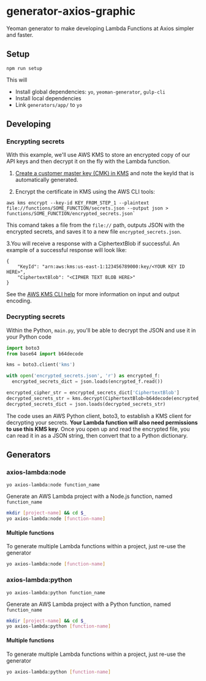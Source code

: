 # generator-axios-graphic
Yeoman generator to make developing Lambda Functions at Axios simpler and faster.

## Setup

`npm run setup`

This will
* Install global dependencies: `yo`, `yeoman-generator`, `gulp-cli`
* Install local dependencies
* Link `generators/app/` to `yo`

## Developing

### Encrypting secrets

With this example, we'll use AWS KMS to store an encrypted copy of our API keys and then decrypt it on the fly with the Lambda function.

1. [Create a customer master key (CMK) in KMS](http://docs.aws.amazon.com/kms/latest/developerguide/create-keys.html) and note the keyId that is automatically generated.

2. Encrypt the certificate in KMS using the AWS CLI tools:

```
aws kms encrypt --key-id KEY_FROM_STEP_1 --plaintext file://functions/SOME_FUNCTION/secrets.json --output json > functions/SOME_FUNCTION/encrypted_secrets.json`
```

This comand takes a file from the `file://` path, outputs JSON with the encrypted secrets, and saves it to a new file `encrypted_secrets.json`.

3.You will receive a response with a CiphertextBlob if successful.  An example of a successful response will look like:

```
{
    "KeyId": "arn:aws:kms:us-east-1:123456789000:key/<YOUR KEY ID HERE>",
    "CiphertextBlob": "<CIPHER TEXT BLOB HERE>"
}
```

See the [AWS KMS CLI help](http://docs.aws.amazon.com/cli/latest/reference/kms/index.html) for more information on input and output encoding.

### Decrypting secrets

Within the Python, `main.py`, you'll be able to decrypt the JSON and use it in your Python code

```python
import boto3
from base64 import b64decode

kms = boto3.client('kms')

with open('encrypted_secrets.json', 'r') as encrypted_f:
  encrypted_secrets_dict = json.loads(encrypted_f.read())

encrypted_cipher_str = encrypted_secrets_dict['CiphertextBlob']
decrypted_secrets_str = kms.decrypt(CiphertextBlob=b64decode(encrypted_cipher_str))['Plaintext']
decrypted_secrets_dict = json.loads(decrypted_secrets_str)
```

The code uses an AWS Python client, boto3, to establish a KMS client for decrypting your secrets. **Your Lambda function will also need permissions to use this KMS key**. Once you open up and read the encrypted file, you can read it in as a JSON string, then convert that to a Python dictionary.

## Generators

### axios-lambda:node

`yo axios-lambda:node function_name`

Generate an AWS Lambda project with a Node.js function, named `function_name`

```bash
mkdir [project-name] && cd $_
yo axios-lambda:node [function-name]
```

#### Multiple functions

To generate multiple Lambda functions within a project, just re-use the generator

```bash
yo axios-lambda:node [function-name]
```

### axios-lambda:python

`yo axios-lambda:python function_name`

Generate an AWS Lambda project with a Python function, named `function_name`

```bash
mkdir [project-name] && cd $_
yo axios-lambda:python [function-name]
```

#### Multiple functions

To generate multiple Lambda functions within a project, just re-use the generator

```bash
yo axios-lambda:python [function-name]
```
